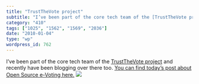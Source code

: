 ```yaml
---
title: "TrustTheVote project"
subtitle: "I’ve been part of the core tech team of the [TrustTheVote project](http://www.trustthevote.org) and ..."
category: "410"
tags: ["1025", "1562", "1569", "2036"]
date: "2010-01-04"
type: "wp"
wordpress_id: 762
---
```

I’ve been part of the core tech team of the [TrustTheVote project](http://www.trustthevote.org) and recently have been blogging over there too. [You can find today’s post about Open Source e-Voting here.](http://www.trustthevote.org/open-source-e-voting-article-in-network-world)
![](https://i0.wp.com/img.zemanta.com/pixy.gif?w=584)